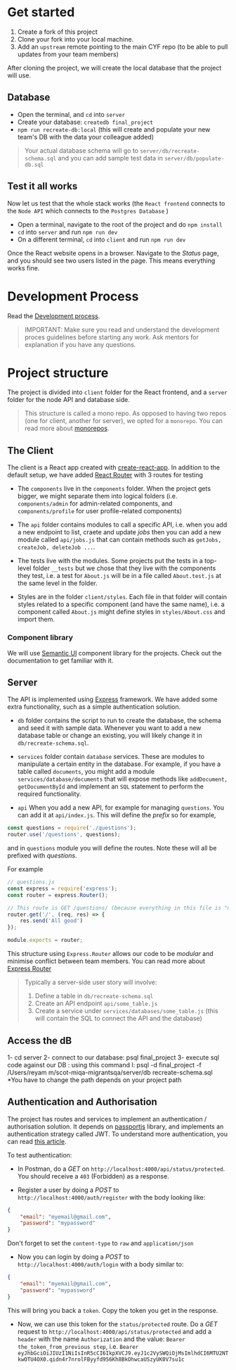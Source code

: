 # Get started

1. Create a fork of this project
2. Clone your fork into your local machine.
3. Add an `upstream` remote pointing to the main CYF repo (to be able to pull updates from your team members)

After cloning the project, we will create the local database that the project will use.

## Database

- Open the terminal, and `cd` into `server`
- Create your database: `createdb final_project`
- `npm run recreate-db:local` (this will create and populate your new team's DB with the data your colleague added)

> Your actual database schema will go to `server/db/recreate-schema.sql` and you can add sample test data in  `server/db/populate-db.sql`

## Test it all works

Now let us test that the whole stack works (the `React frontend` connects to the `Node API` which connects to the `Postgres Database` )

- Open a terminal, navigate  to the root of the project and do `npm install`
- `cd` into `server` and run `npm run dev`
- On a different terminal, `cd` into `client` and run `npm run dev`

Once the React website opens in a browser. Navigate to the _Status_ page, and you should see two users listed in the page. This means everything works fine.

# Development Process
Read the [Development process](CONTRIBUTING.md).

> IMPORTANT: Make sure you read and understand the development proces guidelines before starting any work. Ask mentors for explanation if you have any questions.

# Project structure

The project is divided into `client` folder for the React frontend, and a `server` folder for the node API and database side.

> This structure is called a mono repo. As opposed to having two repos (one for client, another for server), we opted for a `monorepo`. You can read more about [monorepos](https://gomonorepo.org/).

## The Client

The client is a React app created with [create-react-app](https://create-react-app.dev/). In addition to the default setup, we have added [React Router](https://reacttraining.com/react-router/) with 3 routes for testing

- The `components` live in the `components` folder. When the project gets bigger, we might separate them into logical folders (i.e. `components/admin` for admin-related components, and `components/profile` for user profile-related components)

- The `api` folder contains modules to call a specific API, i.e. when you add a new endpoint to list, craete and update _jobs_ then you can add a new module called `api/jobs.js` that can contain methods such as `getJobs, createJob, deleteJob ...`.

- The tests live with the modules. Some projects put the tests in a top-level folder `__tests` but we chose that they live with the components they test, i.e. a test for `About.js` will be in a file called `About.test.js` at the same level in the folder.

- Styles are in the folder `client/styles`. Each file in that folder will contain styles related to a specific component (and have the same name), i.e. a component called `About.js` might define styles in `styles/About.css` and import them.

### Component library

We will use [Semantic UI](https://react.semantic-ui.com/) component library for the projects. Check out the documentation to get familiar with it.

## Server

The API is implemented using [Express](https://expressjs.com/) framework. We have added some extra functionality, such as a simple authentication solution.

- `db` folder contains the script to run to create the database, the schema and seed it with sample data. Whenever you want to add a new database table or change an existing, you will likely change it in `db/recreate-schema.sql`.

- `services` folder contain `database` services. These are modules to manipulate a certain entity in the database. For example, if you have a table called `documents`, you might add a module `services/database/documents` that will expose methods like `addDocument, getDocumentById` and implement an `SQL` statement to perform the required functionality.

- `api` When you add a new API, for example for managing `questions`. You can add it at `api/index.js`. This will define the _prefix_ so for example, 

```js
const questions = require('./questions');
router.use('/questions', questions);
```

and in `questions` module you will define the routes. Note these will all be prefixed with _questions_.

For example

```js
// questions.js
const express = require('express');
const router = express.Router();

// This route is GET /questions/ (because everything in this file is "mounted" on the prefix questions from the previous step)
router.get('/', (req, res) => {
    res.send('All good')
});

module.exports = router;
```

This structure using `Express.Router` allows our code to be _modular_ and minimise conflict between team members. You can read more about [Express Router](expressjs.com/en/guide/routing.html#express-router)

> Typically a server-side user story will involve:
> 1. Define a table in `db/recreate-schema.sql`
> 2. Create an API endpoint `api/some_table.js`
> 3. Create a service under `services/databases/some_table.js` (this will contain the SQL to connect the API and the database)

## Access the dB
1- cd server
2- connect to our database: psql final_project
3- execute  sql code against our DB : using this        command l:
  psql -d final_project  -f /Users/reyam m/scot-miqa-migrantsqa/server/db recreate-schema.sql
*You have to change the path depends on your project path


## Authentication and Authorisation

The project has routes and services to implement an authentication / authorisation solution. It depends on [passportjs](http://www.passportjs.org/) library, and implements an authentication strategy called JWT. To understand more authentication, you can read [this article](https://medium.com/front-end-weekly/learn-using-jwt-with-passport-authentication-9761539c4314).

To test authentication:

- In Postman, do a *GET* on `http://localhost:4000/api/status/protected`. You should receive a `403` (Forbidden) as a response.

- Register a user by doing a *POST* to `http://localhost:4000/auth/register` with the body looking like: 

```json
{
    "email": "myemail@gmail.com",
    "password": "mypassword"
}
```

Don't forget to set the `content-type` to `raw` and `application/json`

- Now you can login by doing a *POST* to `http://localhost:4000/auth/login` with a body similar to:

```json
{
    "email": "myemail@gmail.com",
    "password": "mypassword"
}
```

This will bring you back a `token`. Copy the token you get in the response.

- Now, we can use this token for the `status/protected` route. Do a *GET* request to `http://localhost:4000/api/status/protected` and add a `header` with the name `Authorization` and the value: `Bearer the_token_from_previous step`, i.e. `Bearer eyJhbGciOiJIUzI1NiIsInR5cCI6IkpXVCJ9.eyJ1c2VySWQiOjMsImlhdCI6MTU2NTkwOTU4OX0.qidn4r7nrolFByyfd956Kh8BkOhwcaUSzyUK0V7su1c`